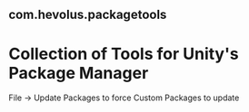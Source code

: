 ## com.hevolus.packagetools
# Collection of Tools for Unity's Package Manager
File -> Update Packages to force Custom Packages to update
